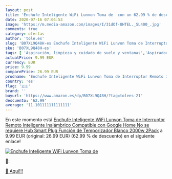```yaml
---
layout: post
title: 'Enchufe Inteligente WiFi Lunvon Toma de  con un 62.99 % de descuento'
date: 2020-07-16 07:04:53
image: 'https://m.media-amazon.com/images/I/31dOf-UHTEL._SL400_.jpg'
comments: true
category: ofertas
author: 'tole.es'
slug: 'B07XL9Q48H-es Enchufe Inteligente WiFi Lunvon Toma de Interruptor Remoto...'
sku: 'B07XL9Q48H-es'
tags: [ 'Aspiración, limpieza y cuidado de suelo y ventanas','Aspiradoras','Bombillas','Bombillas Wi-Fi','Bombillas de color','Bombillas de uso específico','Bricolaje y herramientas','Enchufes estándar','Enchufes inteligentes y a control remoto','Enchufes y accesorios','Hogar y cocina','Iluminación','Iluminación de interior','Iluminación decorativa y para usos específicos de interior','Instalación eléctrica','Robots aspiradores','Tiras LED de interior','enchufe','google','home','inteligente', ]
actualPrice: 9.99 EUR
currency: EUR
price: 9.99
comparePrice: 26.99 EUR
prodname: 'Enchufe Inteligente WiFi Lunvon Toma de Interruptor Remoto Inteligente Inalámbrico Compatible con Google Home  No se requiere Hub  Smart Plug Función de Temporizador  Blanco  2000w  2Pack'
country: 'es'
flag: '🇪🇸'
brand: ''
buyurl: 'https://www.amazon.es/dp/B07XL9Q48H/?tag=tolees-21'
descuento: '62.99'
average: '11.101111111111111'
---
```


En este momento está [Enchufe Inteligente WiFi Lunvon Toma de Interruptor Remoto Inteligente Inalámbrico Compatible con Google Home  No se requiere Hub  Smart Plug Función de Temporizador  Blanco  2000w  2Pack](https://www.amazon.es/dp/B07XL9Q48H/?tag=tolees-21) a 9.99 EUR (original: 26.99 EUR) (62.99 %  de descuento) en el siguiente enlace!

[![Enchufe Inteligente WiFi Lunvon Toma de ](https://m.media-amazon.com/images/I/31dOf-UHTEL._SL400_.jpg)](https://www.amazon.es/dp/B07XL9Q48H/?tag=tolees-21)

🔎:


[🛒 Aquí!!!](https://www.amazon.es/dp/B07XL9Q48H/?tag=tolees-21)

